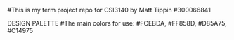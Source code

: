 #This is my term project repo for CSI3140 by Matt Tippin #300066841

DESIGN PALETTE 
#The main colors for use: #FCEBDA, #FF858D, #D85A75, #C14975